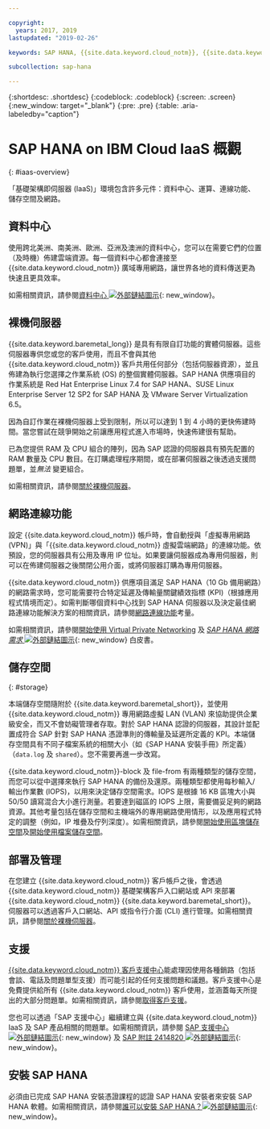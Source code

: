 ```yaml
---

copyright:
  years: 2017, 2019
lastupdated: "2019-02-26"

keywords: SAP HANA, {{site.data.keyword.cloud_notm}}, {{site.data.keywords.baremetal_short}}, data centers, VPN,

subcollection: sap-hana

---
```


{:shortdesc: .shortdesc}
{:codeblock: .codeblock}
{:screen: .screen}
{:new_window: target="_blank"}
{:pre: .pre}
{:table: .aria-labeledby="caption"}

# SAP HANA on IBM Cloud IaaS 概觀
{: #iaas-overview}

「基礎架構即伺服器 (IaaS)」環境包含許多元件：資料中心、運算、連線功能、儲存空間及網路。

## 資料中心

使用跨北美洲、南美洲、歐洲、亞洲及澳洲的資料中心，您可以在需要它們的位置（及時機）佈建雲端資源。每一個資料中心都會連接至 {{site.data.keyword.cloud_notm}} 廣域專用網路，讓世界各地的資料傳送更為快速且更具效率。

如需相關資訊，請參閱[資料中心 ![外部鏈結圖示](../../icons/launch-glyph.svg "外部鏈結圖示")](https://www.ibm.com/cloud-computing/bluemix/data-centers){: new_window}。

## 裸機伺服器

{{site.data.keyword.baremetal_long}} 是具有有限自訂功能的實體伺服器。這些伺服器專供您或您的客戶使用，而且不會與其他 {{site.data.keyword.cloud_notm}} 客戶共用任何部分（包括伺服器資源），並且佈建為執行您選擇之作業系統 (OS) 的整個實體伺服器。SAP HANA 供應項目的作業系統是 Red Hat Enterprise Linux 7.4 for SAP HANA、SUSE Linux Enterprise Server 12 SP2 for SAP HANA 及 VMware Server Virtualization 6.5。

因為自訂作業在裸機伺服器上受到限制，所以可以達到 1 到 4 小時的更快佈建時間。當您嘗試在競爭開始之前讓應用程式進入市場時，快速佈建很有幫助。

已為您提供 RAM 及 CPU 組合的陣列，因為 SAP 認證的伺服器具有預先配置的 RAM 數量及 CPU 數目。在訂購處理程序期間，或在部署伺服器之後透過支援問題單，並*無法* 變更組合。

如需相關資訊，請參閱[關於裸機伺服器](/docs/bare-metal?topic=bare-metal-about#about)。

## 網路連線功能

設定 {{site.data.keyword.cloud_notm}} 帳戶時，會自動授與「虛擬專用網路 (VPN)」與「{{site.data.keyword.cloud_notm}} 虛擬雲端網路」的連線功能。依預設，您的伺服器具有公用及專用 IP 位址。如果要讓伺服器成為專用伺服器，則可以在佈建伺服器之後關閉公用介面，或將伺服器訂購為專用伺服器。

{{site.data.keyword.cloud_notm}} 供應項目滿足 SAP HANA（10 Gb 備用網路）的網路需求時，您可能需要符合特定延遲及傳輸量關鍵績效指標 (KPI)（根據應用程式情境而定）。如需判斷哪個資料中心找到 SAP HANA 伺服器以及決定最佳網路連線功能解決方案的相關資訊，請參閱[網路連線功能](/docs/infrastructure/sap-hana?topic=sap-hana-considerations#network_connectivity)考量。

如需相關資訊，請參閱[開始使用 Virtual Private Networking](/docs/infrastructure/iaas-vpn?topic=VPN-getting-started-with-virtual-private-networking-vpn-#getting-started-with-virtual-private-networking-vpn-) 及 [*SAP HANA 網路需求* ![外部鏈結圖示](../../icons/launch-glyph.svg "外部鏈結圖示")](https://www.sap.com/documents/2016/08/1cd2c2fb-807c-0010-82c7-eda71af511fa.html){: new_window} 白皮書。

## 儲存空間
{: #storage}

本端儲存空間隨附於 {{site.data.keyword.baremetal_short}}，並使用 {{site.data.keyword.cloud_notm}} 專用網路虛擬 LAN (VLAN) 來協助提供企業級安全，而又不會妨礙管理者存取。對於 SAP HANA 認證的伺服器，其設計並配置成符合 SAP 針對 SAP HANA 憑證準則的傳輸量及延遲所定義的 KPI。本端儲存空間具有不同子檔案系統的相關大小（如《SAP HANA 安裝手冊》所定義）（`data.log` 及 `shared`）。您不需要再進一步改寫。

{{site.data.keyword.cloud_notm}}-block 及 file-from 有兩種類型的儲存空間，而您可以從中選擇來執行 SAP HANA 的備份及還原。兩種類型都使用每秒輸入/輸出作業數 (IOPS)，以用來決定儲存空間需求。IOPS 是根據 16 KB 區塊大小與 50/50 讀寫混合大小進行測量。若要達到磁區的 IOPS 上限，需要備妥足夠的網路資源。其他考量包括在儲存空間和主機端外的專用網路使用情形，以及應用程式特定的調整（例如，IP 堆疊及佇列深度）。如需相關資訊，請參閱[開始使用區塊儲存空間](/docs/infrastructure/BlockStorage?topic=BlockStorage-GettingStarted#GettingStarted)及[開始使用檔案儲存空間](/docs/infrastructure/FileStorage?topic=FileStorage-GettingStarted#getting-started-with-file-storage)。

## 部署及管理

在您建立 {{site.data.keyword.cloud_notm}} 客戶帳戶之後，會透過 {{site.data.keyword.cloud_notm}} 基礎架構客戶入口網站或 API 來部署 {{site.data.keyword.cloud_notm}} {{site.data.keyword.baremetal_short}}。伺服器可以透過客戶入口網站、API 或指令行介面 (CLI) 進行管理。如需相關資訊，請參閱[關於裸機伺服器](/docs/bare-metal?topic=bare-metal-about#about)。

## 支援

[{{site.data.keyword.cloud_notm}} 客戶支援中心](/docs/get-support?topic=get-support-getting-customer-support#getting-customer-support)能處理因使用各種銷路（包括會談、電話及問題單型支援）而可能引起的任何支援問題和議題。客戶支援中心是免費提供給所有 {{site.data.keyword.cloud_notm}} 客戶使用，並涵蓋每天所提出的大部分問題單。如需相關資訊，請參閱[取得客戶支援](/docs/get-support?topic=get-support-getting-customer-support#getting-customer-support)。

您也可以透過「SAP 支援中心」繼續建立與 {{site.data.keyword.cloud_notm}} IaaS 及 SAP 產品相關的問題單。如需相關資訊，請參閱 [SAP 支援中心 ![外部鏈結圖示](../../icons/launch-glyph.svg "外部鏈結圖示")](https://support.sap.com/en/index.html){: new_window} 及 [SAP 附註 2414820 ![外部鏈結圖示](../../icons/launch-glyph.svg "外部鏈結圖示")](https://launchpad.support.sap.com/#/notes/2414820){: new_window}。

## 安裝 SAP HANA

必須由已完成 SAP HANA 安裝憑證課程的認證 SAP HANA 安裝者來安裝 SAP HANA 軟體。如需相關資訊，請參閱[誰可以安裝 SAP HANA？![外部鏈結圖示](../../icons/launch-glyph.svg "外部鏈結圖示")](http://www.saphanacentral.com/p/who-can-install-sap-hana.html){: new_window}。
